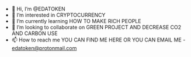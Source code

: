 - 👋 Hi, I’m @EDATOKEN
- 👀 I’m interested in CRYPTOCURRENCY
- 🌱 I’m currently learning HOW TO MAKE RICH PEOPLE
- 💞️ I’m looking to collaborate on GREEN PROJECT AND DECREASE CO2 AND CARBON USE
- 📫 How to reach me YOU CAN FIND ME HERE OR YOU CAN EMAIL ME - edatoken@protonmail.com

<!---
EDATOKEN/EDATOKEN is a ✨ special ✨ repository because its `README.md` (this file) appears on your GitHub profile.
You can click the Preview link to take a look at your changes.
--->
